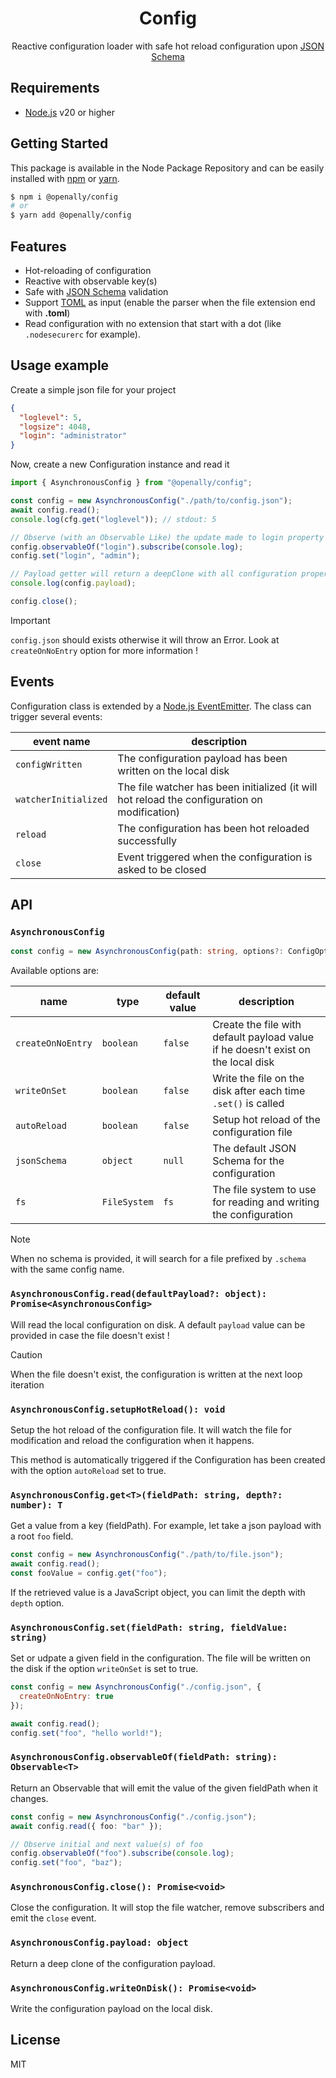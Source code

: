 <p align="center"><h1 align="center">
  Config
</h1>

<p align="center">
  Reactive configuration loader with safe hot reload configuration upon <a href="https://json-schema.org/" target="_blank">JSON Schema</a>
</p>

## Requirements
- [Node.js](https://nodejs.org/en/) v20 or higher

## Getting Started

This package is available in the Node Package Repository and can be easily installed with [npm](https://docs.npmjs.com/getting-started/what-is-npm) or [yarn](https://yarnpkg.com).

```bash
$ npm i @openally/config
# or
$ yarn add @openally/config
```

## Features

- Hot-reloading of configuration
- Reactive with observable key(s)
- Safe with [JSON Schema](https://json-schema.org/) validation
- Support [TOML](https://github.com/toml-lang/toml) as input (enable the parser when the file extension end with **.toml**)
- Read configuration with no extension that start with a dot (like `.nodesecurerc` for example).


## Usage example

Create a simple json file for your project

```json
{
  "loglevel": 5,
  "logsize": 4048,
  "login": "administrator"
}
```

Now, create a new Configuration instance and read it

```js
import { AsynchronousConfig } from "@openally/config";

const config = new AsynchronousConfig("./path/to/config.json");
await config.read();
console.log(cfg.get("loglevel")); // stdout: 5

// Observe (with an Observable Like) the update made to login property
config.observableOf("login").subscribe(console.log);
config.set("login", "admin");

// Payload getter will return a deepClone with all configuration properties
console.log(config.payload);

config.close();
```

> [!IMPORTANT]
> `config.json` should exists otherwise it will throw an Error. Look at `createOnNoEntry` option for more information !

## Events
Configuration class is extended by a [Node.js EventEmitter](https://nodejs.org/api/events.html). The class can trigger several events:

| event name | description |
| --- | --- |
| `configWritten` | The configuration payload has been written on the local disk |
| `watcherInitialized` | The file watcher has been initialized (it will hot reload the configuration on modification) |
| `reload` | The configuration has been hot reloaded successfully |
| `close` | Event triggered when the configuration is asked to be closed |

## API

### `AsynchronousConfig`

```ts
const config = new AsynchronousConfig(path: string, options?: ConfigOptions);
```

Available options are:

| name | type | default value | description |
| --- | --- | --- | --- |
| `createOnNoEntry` | `boolean` | `false` | Create the file with default payload value if he doesn't exist on the local disk |
| `writeOnSet` | `boolean` | `false` | Write the file on the disk after each time `.set()` is called |
| `autoReload` | `boolean` | `false` | Setup hot reload of the configuration file |
| `jsonSchema` | `object` | `null` | The default JSON Schema for the configuration |
| `fs` | `FileSystem` | `fs` | The file system to use for reading and writing the configuration |

> [!NOTE]
> When no schema is provided, it will search for a file prefixed by `.schema` with the same config name.

### `AsynchronousConfig.read(defaultPayload?: object): Promise<AsynchronousConfig>`

Will read the local configuration on disk. A default `payload` value can be provided in case the file doesn't exist !

> [!CAUTION]
> When the file doesn't exist, the configuration is written at the next loop iteration

### `AsynchronousConfig.setupHotReload(): void`

Setup the hot reload of the configuration file. It will watch the file for modification and reload the configuration when it happens.

This method is automatically triggered if the Configuration has been created with the option `autoReload` set to true.

### `AsynchronousConfig.get<T>(fieldPath: string, depth?: number): T`

Get a value from a key (fieldPath). For example, let take a json payload with a root `foo` field.

```js
const config = new AsynchronousConfig("./path/to/file.json");
await config.read();
const fooValue = config.get("foo");
```

If the retrieved value is a JavaScript object, you can limit the depth with `depth` option.

### `AsynchronousConfig.set(fieldPath: string, fieldValue: string)`

Set or udpate a given field in the configuration. The file will be written on the disk if the option `writeOnSet` is set to true.

```js
const config = new AsynchronousConfig("./config.json", {
  createOnNoEntry: true
});

await config.read();
config.set("foo", "hello world!");
```

### `AsynchronousConfig.observableOf(fieldPath: string): Observable<T>`

Return an Observable that will emit the value of the given fieldPath when it changes.

```ts
const config = new AsynchronousConfig("./config.json");
await config.read({ foo: "bar" });

// Observe initial and next value(s) of foo
config.observableOf("foo").subscribe(console.log);
config.set("foo", "baz");
```

### `AsynchronousConfig.close(): Promise<void>`

Close the configuration. It will stop the file watcher, remove subscribers and emit the `close` event.

### `AsynchronousConfig.payload: object`

Return a deep clone of the configuration payload.

### `AsynchronousConfig.writeOnDisk(): Promise<void>`

Write the configuration payload on the local disk.

## License
MIT
